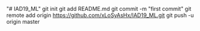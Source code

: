 "# IAD19_ML"  git init git add README.md git commit -m "first commit" git remote add origin https://github.com/xLoSyAsHx/IAD19_ML.git git push -u origin master
